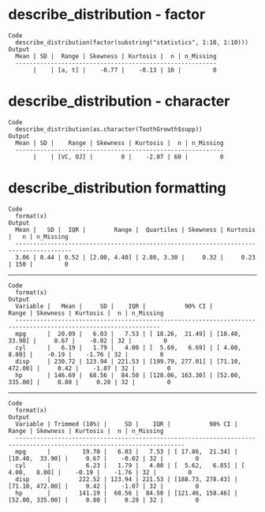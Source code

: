 # describe_distribution - factor

    Code
      describe_distribution(factor(substring("statistics", 1:10, 1:10)))
    Output
      Mean | SD |  Range | Skewness | Kurtosis |  n | n_Missing
      ---------------------------------------------------------
           |    | [a, t] |    -0.77 |    -0.13 | 10 |         0

# describe_distribution - character

    Code
      describe_distribution(as.character(ToothGrowth$supp))
    Output
      Mean | SD |    Range | Skewness | Kurtosis |  n | n_Missing
      -----------------------------------------------------------
           |    | [VC, OJ] |        0 |    -2.07 | 60 |         0

# describe_distribution formatting

    Code
      format(x)
    Output
      Mean |   SD |  IQR |        Range |  Quartiles | Skewness | Kurtosis |   n | n_Missing
      --------------------------------------------------------------------------------------
      3.06 | 0.44 | 0.52 | [2.00, 4.40] | 2.80, 3.30 |     0.32 |     0.23 | 150 |         0

---

    Code
      format(x)
    Output
      Variable |   Mean |     SD |    IQR |           90% CI |           Range | Skewness | Kurtosis |  n | n_Missing
      ---------------------------------------------------------------------------------------------------------------
      mpg      |  20.09 |   6.03 |   7.53 | [ 18.26,  21.49] | [10.40,  33.90] |     0.67 |    -0.02 | 32 |         0
      cyl      |   6.19 |   1.79 |   4.00 | [  5.69,   6.69] | [ 4.00,   8.00] |    -0.19 |    -1.76 | 32 |         0
      disp     | 230.72 | 123.94 | 221.53 | [199.79, 277.01] | [71.10, 472.00] |     0.42 |    -1.07 | 32 |         0
      hp       | 146.69 |  68.56 |  84.50 | [128.06, 163.30] | [52.00, 335.00] |     0.80 |     0.28 | 32 |         0

---

    Code
      format(x)
    Output
      Variable | Trimmed (10%) |     SD |    IQR |           90% CI |           Range | Skewness | Kurtosis |  n | n_Missing
      ----------------------------------------------------------------------------------------------------------------------
      mpg      |         19.70 |   6.03 |   7.53 | [ 17.86,  21.34] | [10.40,  33.90] |     0.67 |    -0.02 | 32 |         0
      cyl      |          6.23 |   1.79 |   4.00 | [  5.62,   6.85] | [ 4.00,   8.00] |    -0.19 |    -1.76 | 32 |         0
      disp     |        222.52 | 123.94 | 221.53 | [188.73, 278.43] | [71.10, 472.00] |     0.42 |    -1.07 | 32 |         0
      hp       |        141.19 |  68.56 |  84.50 | [121.46, 158.46] | [52.00, 335.00] |     0.80 |     0.28 | 32 |         0

